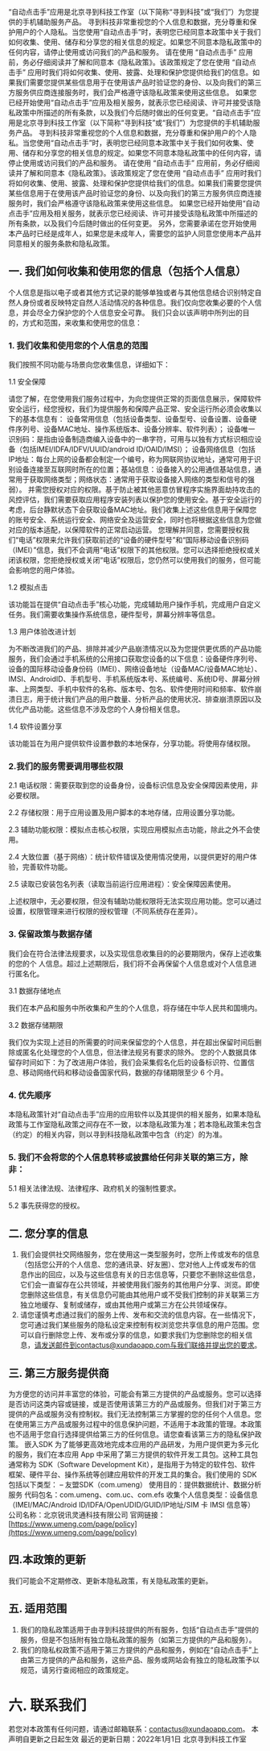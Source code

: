 “自动点击手”应用是北京寻到科技工作室（以下简称“寻到科技”或“我们”）为您提供的手机辅助服务产品。
寻到科技非常重视您的个人信息和数据，充分尊重和保护用户的个人隐私。当您使用“自动点击手”时，表明您已经同意本政策中关于我们如何收集、使用、储存和分享您的相关信息的规定。如果您不同意本隐私政策中的任何内容，请停止使用或访问我们的产品和服务。
请在使用 “自动点击手” 应用前，务必仔细阅读并了解和同意本《隐私政策》。该政策规定了您在使用 “自动点击手” 应用时我们将如何收集、使用、披露、处理和保护您提供给我们的信息。如果我们需要您提供某些信息用于在使用该产品时验证您的身份、以及向我们的第三方服务供应商连接服务时，我们会严格遵守该隐私政策来使用这些信息。
如果您已经开始使用“自动点击手”应用及相关服务，就表示您已经阅读、许可并接受该隐私政策中所描述的所有条款，以及我们今后随时做出的任何变更。“自动点击手”应用是北京寻到科技工作室（以下简称“寻到科技”或“我们”）为您提供的手机辅助服务产品。
寻到科技非常重视您的个人信息和数据，充分尊重和保护用户的个人隐私。当您使用“自动点击手”时，表明您已经同意本政策中关于我们如何收集、使用、储存和分享您的相关信息的规定。如果您不同意本隐私政策中的任何内容，请停止使用或访问我们的产品和服务。
请在使用 “自动点击手” 应用前，务必仔细阅读并了解和同意本《隐私政策》。该政策规定了您在使用 “自动点击手” 应用时我们将如何收集、使用、披露、处理和保护您提供给我们的信息。如果我们需要您提供某些信息用于在使用该产品时验证您的身份、以及向我们的第三方服务供应商连接服务时，我们会严格遵守该隐私政策来使用这些信息。
如果您已经开始使用“自动点击手”应用及相关服务，就表示您已经阅读、许可并接受该隐私政策中所描述的所有条款，以及我们今后随时做出的任何变更。
另外，您需要承诺在您开始使用本产品时已经是成年人，如果您是未成年人，需要您的监护人同意您使用本产品并同意相关的服务条款和隐私政策。


## 一. 我们如何收集和使用您的信息（包括个人信息）
个人信息是指以电子或者其他方式记录的能够单独或者与其他信息结合识别特定自然人身份或者反映特定自然人活动情况的各种信息。我们仅向您收集必要的个人信息，并会尽全力保护您的个人信息安全可靠。
我们只会以该声明中所列出的目的，方式和范围，来收集和使用您的信息：
### 1. 我们收集和使用您的个人信息的范围
我们按照不同功能与场景向您收集信息，详细如下：

 1.1 安全保障

请您了解，在您使用我们服务过程中，为向您提供正常的页面信息展示，保障软件安全运行，经您授权，我们为提供服务和保障产品正常、安全运行所必须会收集以下的基本信息有：
设备常用信息（包括设备类型、设备型号、设备设置、设备硬件序列号、设备MAC地址、操作系统版本、设备分辨率、软件列表）；
设备唯一识别码：是指由设备制造商编入设备中的一串字符，可用与以独有方式标识相应设备（包括IMEI/IDFA/IDFV/UUID/android ID/OAID/IMSI）；
设备网络信息（包括IP地址：每台上网的设备都会制定一个编号，称为网联网协议地址，通常可用于识别设备连接至互联网时所在的位置；基站信息：设备接入的公用通信基站信息，通常用于获取网络类型；网络状态：通常用于获取设备接入网络的类型和信号的强弱）。
并需您授权对应的权限。基于防止被其他恶意仿冒程序实施界面劫持攻击的风控评估，我们需要获取应用程序安装列表以保护您的使用安全。基于安全运行的考虑，后台静默状态下会获取设备MAC地址。我们收集上述这些信息用于保障您的账号安全、系统运行安全、网络安全及运营安全，同时也将根据这些信息为您做对应的版本适配，以保障软件的正常启动运营。
您理解并同意，您需要授权我们“电话”权限来允许我们获取前述的“设备的硬件型号”和“国际移动设备识别码（IMEI）”信息，我们不会调用“电话”权限下的其他权限。您可以选择拒绝授权或关闭该权限，您拒绝授权或关闭“电话”权限后，您仍然可以使用我们的服务，但可能会影响您的用户体验。

 1.2 模拟点击

该功能旨在提供“自动点击手”核心功能，完成辅助用户操作手机，完成用户自定义任务。我们需要收集操作系统信息，硬件型号，屏幕分辨率等信息。

 1.3 用户体验改进计划

为不断改进我们的产品、排除并减少产品崩溃情况以及为您提供更优质的产品功能服务，我们会通过手机系统的公用接口获取您设备的以下信息：设备硬件序列号、设备的国际移动设备身份码（IMEI）、网络设备地址（设备MAC/设备MAC地址）、IMSI、AndroidID、手机型号、手机系统版本号、系统编号、系统ID号、屏幕分辨率、上网类型、手机中软件的名称、版本号、包名、软件使用时间和频率、软件崩溃日志，用于统计我们产品的用户数量、分析产品的使用状况、排查崩溃原因以及优化产品功能。这些信息不涉及您的个人身份相关信息。

 1.4 软件设置分享

该功能旨在为用户提供软件设置参数的本地保存，分享功能。将使用存储权限。

### 2.我们的服务需要调用哪些权限

 2.1 电话权限：需要获取到您的设备身份，设备标识信息及安全保障因素使用，非必要权限。

 2.2 存储权限：用于应用设置及用户脚本的本地存储，应用设置分享功能。

 2.3 辅助功能权限：模拟点击核心权限，实现应用模拟点击功能，除此之外不会使用。

 2.4 大致位置（基于网络）：统计软件错误及使用情况使用，以提供更好的用户体验，完善软件功能。

 2.5 读取已安装包名列表（读取当前运行应用进程）：安全保障因素使用。

上述权限中，无必要权限，但没有辅助功能权限将无法实现应用功能。您可以通过设置，权限管理来进行权限的授权管理（不同系统存在差异）。

### 3. 保留政策与数据存储
 我们会在符合法律法规要求，以及实现信息收集目的的必要期限内，保存上述收集的您的个
人信息。超过上述期限后，我们将不会再保留个人信息或对个人信息进行匿名化。

 3.1 数据存储地点

我们在本产品和服务中所收集和产生的个人信息，将存储在中华人民共和国境内。

 3.2 数据存储期限

我们仅为实现上述目的所需要的时间来保留您的个人信息，并在超出保留时间后删除或匿名化处理您的个人信息，但法律法规另有要求的除外。
您的个人数据具体留存时间如下：为了改进用户体验，我们会采集假名化后的设备标识符、位置信息、移动网络代码和移动设备国家代码，数据的存储期限至少 6 个月。

### 4. 优先顺序
 本隐私政策针对“自动点击手”应用的应用软件以及其提供的相关服务，如果本隐私政策与工作室隐私政策之间存在不一致，以本隐私政策为准；若本隐私政策未包含（约定）的相关内容，则以寻到科技隐私政策中包含（约定）的为准。
### 5. 我们不会将您的个人信息转移或披露给任何非关联的第三方，除非：

 5.1 相关法律法规、法律程序、政府机关的强制性要求。

 5.2 事先获得您的授权。


## 二. 您分享的信息
1. 我们会提供社交网络服务，您在使用这一类型服务时，您所上传或发布的信息（包括您公开的个人信息、您的通讯录、好友圈）、您对他人上传或发布的信息作出的回应，以及与这些信息有关的日志信息等，只要您不删除这些信息，它们会一直留存在公共领域，并被使用我们服务的其他用户分享、浏览。即使您删除这些信息，有关信息仍可能由其他用户或不受我们控制的非关联第三方独立地缓存、复制或储存，或由其他用户或第三方在公共领域保存。
2. 请您谨慎考虑通过我们的服务上传、发布和交流的信息内容。在一些情况下，您可通过我们某些服务的隐私设定来控制有权浏览您共享信息的用户范围。您可以自行删除您上传、发布或分享的信息，如要求我们为您删除您的相关信息，请发送邮件到contactus@xundaoapp.com与我们联络并提出您的要求。


## 三. 第三方服务提供商
为方便您的访问并丰富您的体验，可能会有第三方提供的产品或服务。您可以选择是否访问这类内容或链接，或是否使用该第三方的产品或服务。但我们对于第三方提供的产品或服务没有控制权。我们无法控制第三方掌握的您的任何个人信息。您在使用第三方产品或服务过程中的信息保护问题，不适用于本政策的管理。本政策也不适用于您自行选择提供给第三方的任何信息。请您查看该第三方的隐私保护政策。
嵌入SDK
为了能够更高效地完成本应用的产品研发，为用户提供更为多元化的服务，我们在本应用 App 中采用了第三方提供的软件开发工具包。这种工具包通常称为 SDK（Software Development Kit），是指用于为特定的软件包、软件框架、硬件平台、操作系统等创建应用软件的开发工具的集合。我们使用的 SDK 包括以下类型：
– 友盟SDK（com.umeng）
使用目的：提供数据统计、数据分析服务
代码包名：com.umeng、com.uc、com.efs
收集个人信息类型：设备信息（IMEI/MAC/Android ID/IDFA/OpenUDID/GUID/IP地址/SIM 卡 IMSI 信息等）
公司名称：北京锐讯灵通科技有限公司
官网链接：[https://www.umeng.com/page/policy](https://www.umeng.com/page/policy)


## 四.本政策的更新
我们可能会不定期修改、更新本隐私政策，有关隐私政策的更新。


## 五. 适用范围
1. 我们的隐私政策适用于由寻到科技提供的所有服务，包括“自动点击手”提供的服务，但是不包括附有独立隐私政策的服务（如第三方提供的产品和服务）。
2. 我们的隐私权政策不适用于第三方提供的产品和服务，例如在“自动点击手”上由第三方提供的产品和服务，这些产品、服务或网站会有独立的隐私政策予以规范，请另行查阅相应的政策规定。


# 六. 联系我们
若您对本政策有任何问题，请通过邮箱联系：contactus@xundaoapp.com。
本声明自更新之日起生效
最近的更新日期：2022年1月1日
北京寻到科技工作室

